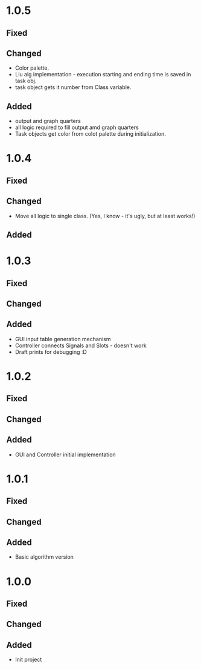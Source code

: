 # 1.0.5

## Fixed

## Changed

- Color palette.
- Liu alg implementation - execution starting and ending time is saved in task obj.
- task object gets it number from Class variable.

## Added

- output and graph quarters
- all logic required to fill output amd graph quarters
- Task objects get color from colot palette during initialization.

# 1.0.4

## Fixed

## Changed

- Move all logic to single class. (Yes, I know - it's ugly, but at least works!)

## Added

# 1.0.3

## Fixed

## Changed

## Added

- GUI input table generation mechanism
- Controller connects Signals and Slots - doesn't work
- Draft prints for debugging :D

# 1.0.2

## Fixed

## Changed

## Added

- GUI and Controller initial implementation

# 1.0.1

## Fixed

## Changed

## Added

- Basic algorithm version

# 1.0.0

## Fixed

## Changed

## Added

- Init project
